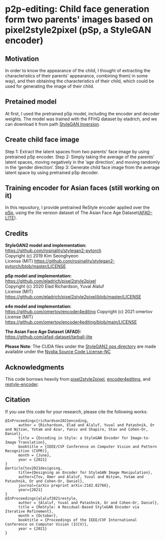 # p2p-editing: Child face generation form two parents' images based on pixel2style2pixel (pSp, a StyleGAN encoder)

## Motivation
In order to know the appearance of the child, I thought of extracting the characteristics of their parents' appearance, combining them( in some way), and then obtaining the characteristics of their child, which could be used for generating the image of their child.

## Pretained model 
At first, I used the pretrained pSp model, including the encoder and decoder weights.
The model was trained with the FFHQ dataset by eladrich, and we can download it from path [StyleGAN Inversion](https://drive.google.com/file/d/1bMTNWkh5LArlaWSc_wa8VKyq2V42T2z0/view?usp=sharing).

## Create child face image
Step 1: Extract the latent spaces from two parents' face image by using pretrained pSp encoder.
Step 2: Simply taking the average of the parents’ latent spaces, moving negatively in the ‘age direction’, and moving randomly in the ‘gender direction’.
Step 3: Generate child face image from the average latent space by using pretrained pSp decoder.


## Training encoder for Asian faces (still working on it)
In this repository, I provide pretrained ReStyle encoder applied over the 
[pSp](https://github.com/eladrich/pixel2style2pixel), using the lite version dataset of The Asian Face Age Dataset([AFAD-LITE](https://github.com/afad-dataset/tarball-lite)).



## Credits
**StyleGAN2 model and implementation:**  
https://github.com/rosinality/stylegan2-pytorch  
Copyright (c) 2019 Kim Seonghyeon  
License (MIT) https://github.com/rosinality/stylegan2-pytorch/blob/master/LICENSE  

**pSp model and implementation:**   
https://github.com/eladrich/pixel2style2pixel  
Copyright (c) 2020 Elad Richardson, Yuval Alaluf  
License (MIT) https://github.com/eladrich/pixel2style2pixel/blob/master/LICENSE

**e4e model and implementation:**   
https://github.com/omertov/encoder4editing
Copyright (c) 2021 omertov  
License (MIT) https://github.com/omertov/encoder4editing/blob/main/LICENSE

**The Asian Face Age Dataset (AFAD):**    
https://github.com/afad-dataset/tarball-lite

**Please Note**: The CUDA files under the [StyleGAN2 ops directory](https://github.com/eladrich/pixel2style2pixel/tree/master/models/stylegan2/op) are made available under the [Nvidia Source Code License-NC](https://nvlabs.github.io/stylegan2/license.html)

## Acknowledgments
This code borrows heavily from [pixel2style2pixel](https://github.com/eladrich/pixel2style2pixel),
[encoder4editing](https://github.com/omertov/encoder4editing), and
[restyle-encoder](https://github.com/yuval-alaluf/restyle-encoder).

## Citation
If you use this code for your research, please cite the following works:
```
@InProceedings{richardson2021encoding,
      author = {Richardson, Elad and Alaluf, Yuval and Patashnik, Or and Nitzan, Yotam and Azar, Yaniv and Shapiro, Stav and Cohen-Or, Daniel},
      title = {Encoding in Style: a StyleGAN Encoder for Image-to-Image Translation},
      booktitle = {IEEE/CVF Conference on Computer Vision and Pattern Recognition (CVPR)},
      month = {June},
      year = {2021}
}
@article{tov2021designing,
      title={Designing an Encoder for StyleGAN Image Manipulation},
      author={Tov, Omer and Alaluf, Yuval and Nitzan, Yotam and Patashnik, Or and Cohen-Or, Daniel},
      journal={arXiv preprint arXiv:2102.02766},
      year={2021}
}
@InProceedings{alaluf2021restyle,
      author = {Alaluf, Yuval and Patashnik, Or and Cohen-Or, Daniel},
      title = {ReStyle: A Residual-Based StyleGAN Encoder via Iterative Refinement}, 
      month = {October},
      booktitle = {Proceedings of the IEEE/CVF International Conference on Computer Vision (ICCV)},  
      year = {2021}
}

```
